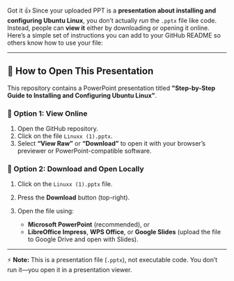 Got it 👍 Since your uploaded PPT is a **presentation about installing and configuring Ubuntu Linux**, you don’t actually *run* the `.pptx` file like code. Instead, people can **view it** either by downloading or opening it online. Here’s a simple set of instructions you can add to your GitHub README so others know how to use your file:

---

## 📂 How to Open This Presentation

This repository contains a PowerPoint presentation titled **"Step-by-Step Guide to Installing and Configuring Ubuntu Linux"**.

### 🔹 Option 1: View Online

1. Open the GitHub repository.
2. Click on the file `Linuxx (1).pptx`.
3. Select **“View Raw”** or **“Download”** to open it with your browser’s previewer or PowerPoint-compatible software.

### 🔹 Option 2: Download and Open Locally

1. Click on the `Linuxx (1).pptx` file.
2. Press the **Download** button (top-right).
3. Open the file using:

   * **Microsoft PowerPoint** (recommended), or
   * **LibreOffice Impress**, **WPS Office**, or **Google Slides** (upload the file to Google Drive and open with Slides).

---

⚡ **Note:** This is a presentation file (`.pptx`), not executable code. You don’t run it—you open it in a presentation viewer.


